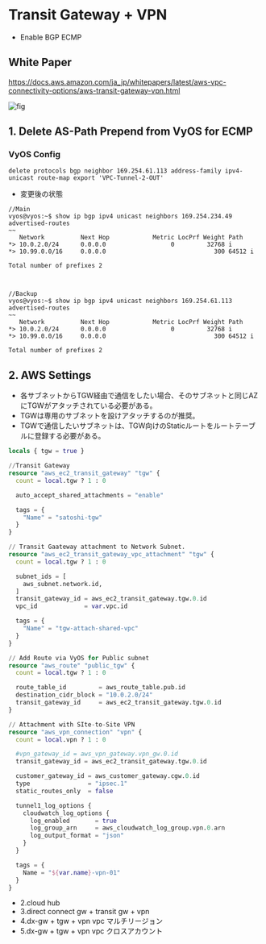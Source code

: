 # Transit Gateway + VPN
 - Enable BGP ECMP

## White Paper
https://docs.aws.amazon.com/ja_jp/whitepapers/latest/aws-vpc-connectivity-options/aws-transit-gateway-vpn.html

![fig](https://docs.aws.amazon.com/ja_jp/whitepapers/latest/aws-vpc-connectivity-options/images/image5.png)

## 1. Delete AS-Path Prepend from VyOS for ECMP
### VyOS Config
```
delete protocols bgp neighbor 169.254.61.113 address-family ipv4-unicast route-map export 'VPC-Tunnel-2-OUT'
```


- 変更後の状態
```
//Main
vyos@vyos:~$ show ip bgp ipv4 unicast neighbors 169.254.234.49 advertised-routes
~~
   Network          Next Hop            Metric LocPrf Weight Path
*> 10.0.2.0/24      0.0.0.0                  0         32768 i
*> 10.99.0.0/16     0.0.0.0                              300 64512 i

Total number of prefixes 2



//Backup
vyos@vyos:~$ show ip bgp ipv4 unicast neighbors 169.254.61.113 advertised-routes
~~
   Network          Next Hop            Metric LocPrf Weight Path
*> 10.0.2.0/24      0.0.0.0                  0         32768 i
*> 10.99.0.0/16     0.0.0.0                              300 64512 i

Total number of prefixes 2
```

## 2. AWS Settings
 - 各サブネットからTGW経由で通信をしたい場合、そのサブネットと同じAZにTGWがアタッチされている必要がある。
 - TGWは専用のサブネットを設けアタッチするのが推奨。
 - TGWで通信したいサブネットは、TGW向けのStaticルートをルートテーブルに登録する必要がある。


```terraform
locals { tgw = true }

//Transit Gateway
resource "aws_ec2_transit_gateway" "tgw" {
  count = local.tgw ? 1 : 0

  auto_accept_shared_attachments = "enable"

  tags = {
    "Name" = "satoshi-tgw"
  }
}

// Transit Gaateway attachment to Network Subnet.
resource "aws_ec2_transit_gateway_vpc_attachment" "tgw" {
  count = local.tgw ? 1 : 0

  subnet_ids = [
    aws_subnet.network.id,
  ]
  transit_gateway_id = aws_ec2_transit_gateway.tgw.0.id
  vpc_id             = var.vpc.id

  tags = {
    "Name" = "tgw-attach-shared-vpc"
  }
}

// Add Route via VyOS for Public subnet
resource "aws_route" "public_tgw" {
  count = local.tgw ? 1 : 0

  route_table_id         = aws_route_table.pub.id
  destination_cidr_block = "10.0.2.0/24"
  transit_gateway_id     = aws_ec2_transit_gateway.tgw.0.id
}

// Attachment with SIte-to-Site VPN
resource "aws_vpn_connection" "vpn" {
  count = local.vpn ? 1 : 0

  #vpn_gateway_id = aws_vpn_gateway.vpn_gw.0.id
  transit_gateway_id = aws_ec2_transit_gateway.tgw.0.id

  customer_gateway_id = aws_customer_gateway.cgw.0.id
  type                = "ipsec.1"
  static_routes_only  = false

  tunnel1_log_options {
    cloudwatch_log_options {
      log_enabled       = true
      log_group_arn     = aws_cloudwatch_log_group.vpn.0.arn
      log_output_format = "json"
    }
  }

  tags = {
    Name = "${var.name}-vpn-01"
  }
}
```

- 2.cloud hub
- 3.direct connect gw + transit gw + vpn
- 4.dx-gw + tgw + vpn vpc マルチリージョン
- 5.dx-gw + tgw + vpn vpc クロスアカウント
